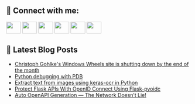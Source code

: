 ## 🔎 Connect with me:
[<img height="32" width="40" src="https://cdn.jsdelivr.net/npm/simple-icons@v5/icons/telegram.svg" />](https://t.me/bullbesh)
[<img height="32" width="40" src="https://cdn.jsdelivr.net/npm/simple-icons@v5/icons/vk.svg" />](https://vk.com/bullbesh)
[<img height="32" width="40" src="https://cdn.jsdelivr.net/npm/simple-icons@v5/icons/twitter.svg" />](https://twitter.com/bullbesh1)
[<img height="32" width="40" src="https://cdn.jsdelivr.net/npm/simple-icons@v5/icons/instagram.svg" />](https://www.instagram.com/bullbesh)
[<img height="32" width="40" src="https://cdn.jsdelivr.net/npm/simple-icons@v5/icons/reddit.svg" />](https://www.reddit.com/user/bullbesh)
[<img height="32" width="40" src="https://cdn.jsdelivr.net/npm/simple-icons@v5/icons/youtube.svg" />](https://www.youtube.com/channel/UCtfjRs6uzgq5mfm8S06WTcg)

## 📕 Latest Blog Posts
<!-- BLOG-POST-LIST:START -->
- [Christoph Gohlke&#39;s Windows Wheels site is shutting down by the end of the month](https://www.reddit.com/r/Python/comments/vcaibq/christoph_gohlkes_windows_wheels_site_is_shutting/)
- [Python debugging with PDB](https://www.reddit.com/r/Python/comments/vc9p7r/python_debugging_with_pdb/)
- [Extract text from images using keras-ocr in Python](https://www.reddit.com/r/Python/comments/vc9hkf/extract_text_from_images_using_kerasocr_in_python/)
- [Protect Flask APIs With OpenID Connect Using Flask-pyoidc](https://www.reddit.com/r/Python/comments/vc8x8p/protect_flask_apis_with_openid_connect_using/)
- [Auto OpenAPI Generation — The Network Doesn’t Lie!](https://www.reddit.com/r/Python/comments/vc8ip6/auto_openapi_generation_the_network_doesnt_lie/)
<!-- BLOG-POST-LIST:END -->
